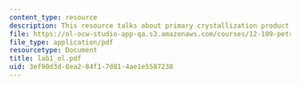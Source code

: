```yaml
---
content_type: resource
description: This resource talks about primary crystallization product, and Identification.
file: https://ol-ocw-studio-app-qa.s3.amazonaws.com/courses/12-109-petrology-fall-2005/3ef90d3d8ea284f17d814ae1e5587238_lab1_ol.pdf
file_type: application/pdf
resourcetype: Document
title: lab1_ol.pdf
uid: 3ef90d3d-8ea2-84f1-7d81-4ae1e5587238
---
```


